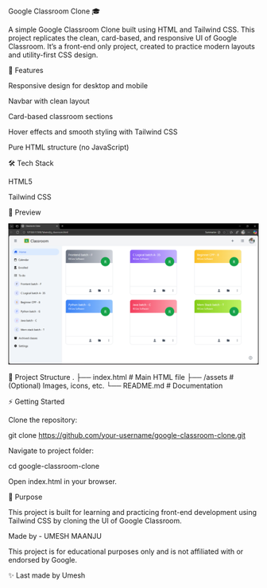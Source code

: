 Google Classroom Clone 🎓

A simple Google Classroom Clone built using HTML and Tailwind CSS. This project replicates the clean, card-based, and responsive UI of Google Classroom. It’s a front-end only project, created to practice modern layouts and utility-first CSS design.

🚀 Features

Responsive design for desktop and mobile

Navbar with clean layout

Card-based classroom sections

Hover effects and smooth styling with Tailwind CSS

Pure HTML structure (no JavaScript)

🛠️ Tech Stack

HTML5

Tailwind CSS

📸 Preview

![App Screenshot](https://github.com/umeshmaanju01/GoogleClassroom/blob/b2d5b6cab5d38cf9c72a7087451e992fe9b00c3b/classroom.png.png)


📂 Project Structure
.
├── index.html     # Main HTML file
├── /assets        # (Optional) Images, icons, etc.
└── README.md      # Documentation



⚡ Getting Started

Clone the repository:

git clone https://github.com/your-username/google-classroom-clone.git


Navigate to project folder:

cd google-classroom-clone


Open index.html in your browser.

🎯 Purpose

This project is built for learning and practicing front-end development using Tailwind CSS by cloning the UI of Google Classroom.

Made by - UMESH MAANJU

This project is for educational purposes only and is not affiliated with or endorsed by Google.

✨ Last made by Umesh
